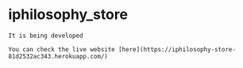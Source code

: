 # iphilosophy_store

    It is being developed

    You can check the live website [here](https://iphilosophy-store-81d2532ac343.herokuapp.com/)
